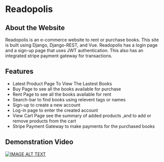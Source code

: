 # Readopolis

## About the Website 
Readopolis is an e-commerce website to rent or purchase books. This site is built using Django, Django-REST, and Vue. Readopolis has a login page and a sign-up page that uses JWT authentication. This also has an integrated stripe payment gateway for transactions. 

## Features 
* Latest Product Page To View The Lastest Books
* Buy Page to see all the books available for purchase
* Rent Page to see all the books available for rent
* Search-bar to find books using relevent tags or names
* Sign-up to create a new account
* Log-in page to enter the created account
* View Cart Page see the summary of added products ,and to add or remove products from the cart
* Stripe Payment Gateway to make payments for the purchased books

## Demonstration Video
[![IMAGE ALT TEXT](http://img.youtube.com/vi/81UDc16iguQ/0.jpg)](http://www.youtube.com/watch?v=81UDc16iguQ "Video Title")

